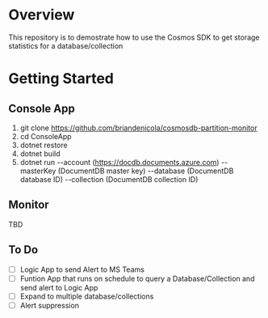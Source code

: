 # Overview 
This repository is to demostrate how to use the Cosmos SDK to get storage statistics for a database/collection

# Getting Started
## Console App
1. git clone https://github.com/briandenicola/cosmosdb-partition-monitor
2. cd ConsoleApp
3. dotnet restore
4. dotnet build 
5. dotnet run --account (https://docdb.documents.azure.com) --masterKey (DocumentDB master key) --database (DocumentDB database ID) --collection (DocumentDB collection ID)

## Monitor
TBD

## To Do
- [ ] Logic App to send Alert to MS Teams
- [ ] Funtion App that runs on schedule to query a Database/Collection and send alert to Logic App
- [ ] Expand to multiple database/collections 
- [ ] Alert suppression 